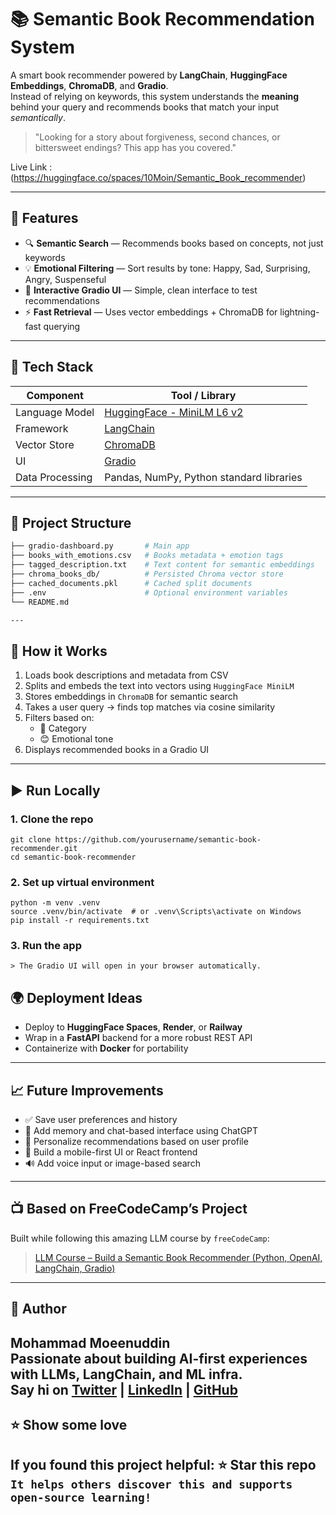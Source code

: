 # 📚 Semantic Book Recommendation System

A smart book recommender powered by **LangChain**, **HuggingFace Embeddings**, **ChromaDB**, and **Gradio**.  
Instead of relying on keywords, this system understands the **meaning** behind your query and recommends books that match your input *semantically*.

> "Looking for a story about forgiveness, second chances, or bittersweet endings? This app has you covered."

Live Link : (https://huggingface.co/spaces/10Moin/Semantic_Book_recommender)

---

## 🚀 Features

- 🔍 **Semantic Search** — Recommends books based on concepts, not just keywords
- 💡 **Emotional Filtering** — Sort results by tone: Happy, Sad, Surprising, Angry, Suspenseful
- 🎨 **Interactive Gradio UI** — Simple, clean interface to test recommendations
- ⚡ **Fast Retrieval** — Uses vector embeddings + ChromaDB for lightning-fast querying

---

## 🧠 Tech Stack

| Component         | Tool / Library                              |
|------------------|----------------------------------------------|
| Language Model    | [HuggingFace - MiniLM L6 v2](https://huggingface.co/sentence-transformers/all-MiniLM-L6-v2) |
| Framework         | [LangChain](https://www.langchain.com/)      |
| Vector Store      | [ChromaDB](https://www.trychroma.com/)       |
| UI                | [Gradio](https://www.gradio.app/)            |
| Data Processing   | Pandas, NumPy, Python standard libraries     |

---

## 📂 Project Structure

```bash
├── gradio-dashboard.py       # Main app
├── books_with_emotions.csv   # Books metadata + emotion tags
├── tagged_description.txt    # Text content for semantic embeddings
├── chroma_books_db/          # Persisted Chroma vector store
├── cached_documents.pkl      # Cached split documents
├── .env                      # Optional environment variables
└── README.md

---
```
## 🧪 How it Works

1. Loads book descriptions and metadata from CSV
2. Splits and embeds the text into vectors using `HuggingFace MiniLM`
3. Stores embeddings in `ChromaDB` for semantic search
4. Takes a user query → finds top matches via cosine similarity
5. Filters based on:
   - 📘 Category
   - 😊 Emotional tone
6. Displays recommended books in a Gradio UI

---

## ▶️ Run Locally

### 1. Clone the repo

```
git clone https://github.com/yourusername/semantic-book-recommender.git
cd semantic-book-recommender
```

### 2. Set up virtual environment

```
python -m venv .venv
source .venv/bin/activate  # or .venv\Scripts\activate on Windows
pip install -r requirements.txt
```

### 3. Run the app

```> The Gradio UI will open in your browser automatically.```

## 🌍 Deployment Ideas

- Deploy to **HuggingFace Spaces**, **Render**, or **Railway**
- Wrap in a **FastAPI** backend for a more robust REST API
- Containerize with **Docker** for portability

---

## 📈 Future Improvements

- ✅ Save user preferences and history  
- 🔁 Add memory and chat-based interface using ChatGPT  
- 🎯 Personalize recommendations based on user profile  
- 📱 Build a mobile-first UI or React frontend  
- 🔊 Add voice input or image-based search  

---

## 📺 Based on FreeCodeCamp’s Project

Built while following this amazing LLM course by `freeCodeCamp`:

> [LLM Course – Build a Semantic Book Recommender (Python, OpenAI, LangChain, Gradio)](https://youtu.be/Q7mS1VHm3Yw)

---

## 🙌 Author

**Mohammad Moeenuddin**  
Passionate about building AI-first experiences with LLMs, LangChain, and ML infra.  
Say hi on [Twitter](https://x.com/im10Moin) | [LinkedIn](https://www.linkedin.com/in/mohammad-moeenuddin-558846226/) | [GitHub](https://github.com/Mohammad-10moin/)
---

## ⭐️ Show some love

If you found this project helpful:
⭐️ Star this repo
```It helps others discover this and supports open-source learning!```
---
